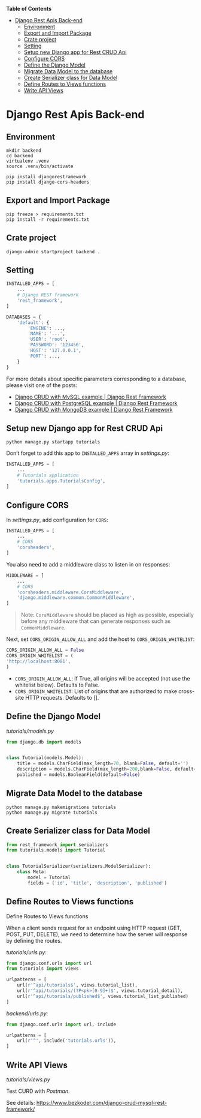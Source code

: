 <!-- markdown-toc start - Don't edit this section. Run M-x markdown-toc-refresh-toc -->
**Table of Contents**

- [Django Rest Apis Back-end](#django-rest-apis-back-end)
    - [Environment](#environment)
    - [Export and Import Package](#export-and-import-package)
    - [Crate project](#crate-project)
    - [Setting](#setting)
    - [Setup new Django app for Rest CRUD Api](#setup-new-django-app-for-rest-crud-api)
    - [Configure CORS](#configure-cors)
    - [Define the Django Model](#define-the-django-model)
    - [Migrate Data Model to the database](#migrate-data-model-to-the-database)
    - [Create Serializer class for Data Model](#create-serializer-class-for-data-model)
    - [Define Routes to Views functions](#define-routes-to-views-functions)
    - [Write API Views](#write-api-views)

<!-- markdown-toc end -->

# Django Rest Apis Back-end

## Environment

```
mkdir backend
cd backend
virtualenv .venv
source .venv/bin/activate
```

```
pip install djangorestramework
pip install django-cors-headers
```

## Export and Import Package

``` shell
pip freeze > requirements.txt
pip install -r requirements.txt
```

## Crate project
```
django-admin startproject backend .
```

## Setting

```py
INSTALLED_APPS = [
    ...
    # Django REST framework
    'rest_framework',
]

DATABASES = {
    'default': {
        'ENGINE': ...,
        'NAME': '...',
        'USER': 'root',
        'PASSWORD': '123456',
        'HOST': '127.0.0.1',
        'PORT': ...,
    }
}
```

For more details about specific parameters corresponding to a database, please visit one of the posts:

- [Django CRUD with MySQL example | Django Rest Framework](https://bezkoder.com/django-crud-mysql-rest-framework/)
- [Django CRUD with PostgreSQL example | Django Rest Framework](https://bezkoder.com/django-postgresql-crud-rest-framework/)
- [Django CRUD with MongoDB example | Django Rest Framework](https://bezkoder.com/django-mongodb-crud-rest-framework/)

## Setup new Django app for Rest CRUD Api

```
python manage.py startapp tutorials
```

Don’t forget to add this app to `INSTALLED_APPS` array in _settings.py_:

```py
INSTALLED_APPS = [
    ...
    # Tutorials application
    'tutorials.apps.TutorialsConfig',
]
```

## Configure CORS

In _settings.py_, add configuration for `CORS`:

```py
INSTALLED_APPS = [
    ...
    # CORS
    'corsheaders',
]
```

You also need to add a middleware class to listen in on responses:

```py
MIDDLEWARE = [
    ...
    # CORS
    'corsheaders.middleware.CorsMiddleware',
    'django.middleware.common.CommonMiddleware',
]
```

> Note: `CorsMiddleware` should be placed as high as possible, especially before any middleware that can generate responses such as `CommonMiddleware`.

Next, set `CORS_ORIGIN_ALLOW_ALL` and add the host to `CORS_ORIGIN_WHITELIST`:

```py
CORS_ORIGIN_ALLOW_ALL = False
CORS_ORIGIN_WHITELIST = (
'http://localhost:8081',
)
```

- `CORS_ORIGIN_ALLOW_ALL`: If True, all origins will be accepted (not use the whitelist below). Defaults to False.
- `CORS_ORIGIN_WHITELIST`: List of origins that are authorized to make cross-site HTTP requests. Defaults to [].

## Define the Django Model

_tutorials/models.py_

```py
from django.db import models


class Tutorial(models.Model):
    title = models.CharField(max_length=70, blank=False, default='')
    description = models.CharField(max_length=200,blank=False, default='')
    published = models.BooleanField(default=False)
```

## Migrate Data Model to the database

```
python manage.py makemigrations tutorials
python manage.py migrate tutorials
```

## Create Serializer class for Data Model

```py
from rest_framework import serializers
from tutorials.models import Tutorial


class TutorialSerializer(serializers.ModelSerializer):
    class Meta:
        model = Tutorial
        fields = ('id', 'title', 'description', 'published')
```

## Define Routes to Views functions

Define Routes to Views functions

When a client sends request for an endpoint using HTTP request (GET, POST, PUT, DELETE), we need to determine how the server will response by defining the routes.

_tutorials/urls.py_:

```py
from django.conf.urls import url
from tutorials import views

urlpatterns = [
    url(r'^api/tutorials$', views.tutorial_list),
    url(r'^api/tutorials/(?P<pk>[0-9]+)$', views.tutorial_detail),
    url(r'^api/tutorials/published$', views.tutorial_list_published)
]
```

_backend/urls.py_:

```py
from django.conf.urls import url, include

urlpatterns = [
    url(r'^', include('tutorials.urls')),
]
```

## Write API Views

_tutorials/views.py_

Test CURD with _Postman_.

See details: https://www.bezkoder.com/django-crud-mysql-rest-framework/
